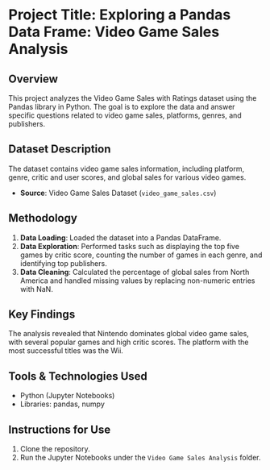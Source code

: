 # Project Title: Exploring a Pandas Data Frame: Video Game Sales Analysis

## Overview
This project analyzes the Video Game Sales with Ratings dataset using the Pandas library in Python. The goal is to explore the data and answer specific questions related to video game sales, platforms, genres, and publishers.

## Dataset Description
The dataset contains video game sales information, including platform, genre, critic and user scores, and global sales for various video games.

- **Source**: Video Game Sales Dataset (`video_game_sales.csv`)

## Methodology
1. **Data Loading**: Loaded the dataset into a Pandas DataFrame.
2. **Data Exploration**: Performed tasks such as displaying the top five games by critic score, counting the number of games in each genre, and identifying top publishers.
3. **Data Cleaning**: Calculated the percentage of global sales from North America and handled missing values by replacing non-numeric entries with NaN.

## Key Findings
The analysis revealed that Nintendo dominates global video game sales, with several popular games and high critic scores. The platform with the most successful titles was the Wii.

## Tools & Technologies Used
- Python (Jupyter Notebooks)
- Libraries: pandas, numpy

## Instructions for Use
1. Clone the repository.
2. Run the Jupyter Notebooks under the `Video Game Sales Analysis` folder.
